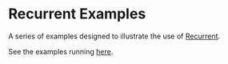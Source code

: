 # Recurrent Examples

A series of examples designed to illustrate the use of [Recurrent](https://github.com/jeremykross/recurrent).

See the examples running [here](https://jeremykross.github.io/recurrent).
